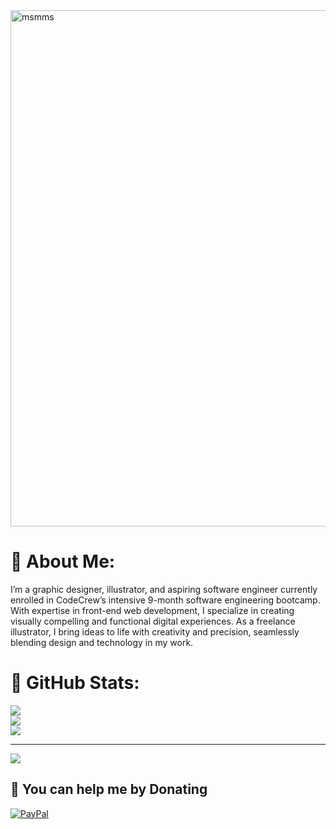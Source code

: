 <img width="826" alt="msmms" src="https://github.com/user-attachments/assets/1c5d5b5b-c252-45ab-a9cb-80b8ff26417c" />

# 🌱 About Me:
I’m a graphic designer, illustrator, and aspiring software engineer currently enrolled in CodeCrew’s intensive 9-month software engineering bootcamp. With expertise in front-end web development, I specialize in creating visually compelling and functional digital experiences. As a freelance illustrator, I bring ideas to life with creativity and precision, seamlessly blending design and technology in my work.

# 🌱 GitHub Stats:
![](https://github-readme-stats.vercel.app/api?username=feliciamade&theme=omni&hide_border=false&include_all_commits=true&count_private=false)<br/>
![](https://github-readme-streak-stats.herokuapp.com/?user=feliciamade&theme=omni&hide_border=false)<br/>
![](https://github-readme-stats.vercel.app/api/top-langs/?username=feliciamade&theme=omni&hide_border=false&include_all_commits=true&count_private=false&layout=compact)

---
[![](https://visitcount.itsvg.in/api?id=feliciamade&icon=6&color=10)](https://visitcount.itsvg.in)

  ## 🌱 You can help me by Donating
  [![PayPal](https://img.shields.io/badge/PayPal-00457C?style=for-the-badge&logo=paypal&logoColor=white)](https://paypal.me/feliciamade) 

  
<!-- Proudly created with GPRM ( https://gprm.itsvg.in ) -->
